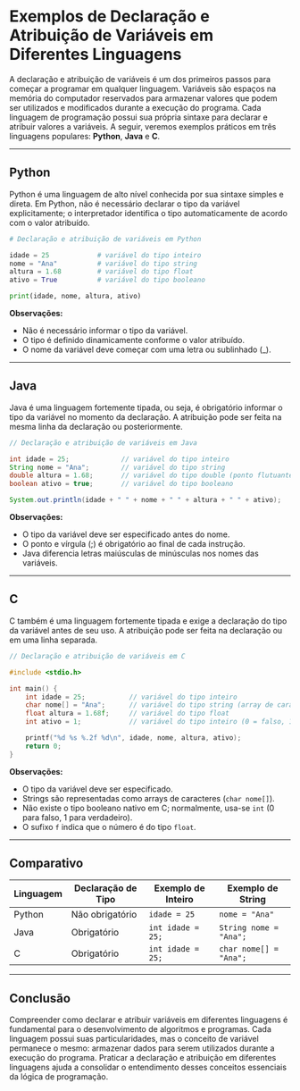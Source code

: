 
# Exemplos de Declaração e Atribuição de Variáveis em Diferentes Linguagens

A declaração e atribuição de variáveis é um dos primeiros passos para começar a programar em qualquer linguagem. Variáveis são espaços na memória do computador reservados para armazenar valores que podem ser utilizados e modificados durante a execução do programa. Cada linguagem de programação possui sua própria sintaxe para declarar e atribuir valores a variáveis. A seguir, veremos exemplos práticos em três linguagens populares: **Python**, **Java** e **C**.

---

## Python

Python é uma linguagem de alto nível conhecida por sua sintaxe simples e direta. Em Python, não é necessário declarar o tipo da variável explicitamente; o interpretador identifica o tipo automaticamente de acordo com o valor atribuído.

```python
# Declaração e atribuição de variáveis em Python

idade = 25            # variável do tipo inteiro
nome = "Ana"          # variável do tipo string
altura = 1.68         # variável do tipo float
ativo = True          # variável do tipo booleano

print(idade, nome, altura, ativo)
```

**Observações:**
- Não é necessário informar o tipo da variável.
- O tipo é definido dinamicamente conforme o valor atribuído.
- O nome da variável deve começar com uma letra ou sublinhado (_).

---

## Java

Java é uma linguagem fortemente tipada, ou seja, é obrigatório informar o tipo da variável no momento da declaração. A atribuição pode ser feita na mesma linha da declaração ou posteriormente.

```java
// Declaração e atribuição de variáveis em Java

int idade = 25;             // variável do tipo inteiro
String nome = "Ana";        // variável do tipo string
double altura = 1.68;       // variável do tipo double (ponto flutuante)
boolean ativo = true;       // variável do tipo booleano

System.out.println(idade + " " + nome + " " + altura + " " + ativo);
```

**Observações:**
- O tipo da variável deve ser especificado antes do nome.
- O ponto e vírgula (;) é obrigatório ao final de cada instrução.
- Java diferencia letras maiúsculas de minúsculas nos nomes das variáveis.

---

## C

C também é uma linguagem fortemente tipada e exige a declaração do tipo da variável antes de seu uso. A atribuição pode ser feita na declaração ou em uma linha separada.

```c
// Declaração e atribuição de variáveis em C

#include <stdio.h>

int main() {
    int idade = 25;           // variável do tipo inteiro
    char nome[] = "Ana";      // variável do tipo string (array de caracteres)
    float altura = 1.68f;     // variável do tipo float
    int ativo = 1;            // variável do tipo inteiro (0 = falso, 1 = verdadeiro)

    printf("%d %s %.2f %d\n", idade, nome, altura, ativo);
    return 0;
}
```

**Observações:**
- O tipo da variável deve ser especificado.
- Strings são representadas como arrays de caracteres (`char nome[]`).
- Não existe o tipo booleano nativo em C; normalmente, usa-se `int` (0 para falso, 1 para verdadeiro).
- O sufixo `f` indica que o número é do tipo `float`.

---

## Comparativo

| Linguagem | Declaração de Tipo | Exemplo de Inteiro | Exemplo de String      |
|-----------|-------------------|--------------------|------------------------|
| Python    | Não obrigatório   | `idade = 25`       | `nome = "Ana"`         |
| Java      | Obrigatório       | `int idade = 25;`  | `String nome = "Ana";` |
| C         | Obrigatório       | `int idade = 25;`  | `char nome[] = "Ana";` |

---

## Conclusão

Compreender como declarar e atribuir variáveis em diferentes linguagens é fundamental para o desenvolvimento de algoritmos e programas. Cada linguagem possui suas particularidades, mas o conceito de variável permanece o mesmo: armazenar dados para serem utilizados durante a execução do programa. Praticar a declaração e atribuição em diferentes linguagens ajuda a consolidar o entendimento desses conceitos essenciais da lógica de programação.
```
